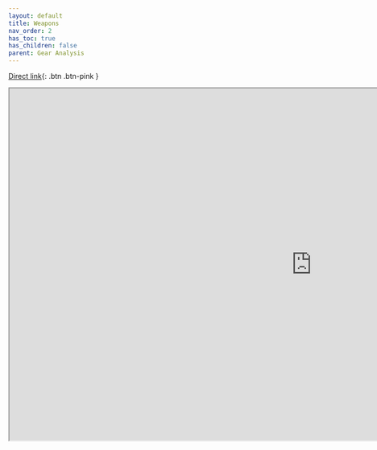 ```yaml
---
layout: default
title: Weapons
nav_order: 2
has_toc: true
has_children: false
parent: Gear Analysis
---
```


[Direct link](https://docs.google.com/spreadsheets/d/1Xp1LE79R4uHC2yP7KkA2p1sS-l_TkaRAQfdHV4t0aOM/edit#gid=0){: .btn .btn-pink }

<div id="iframeWithOpaqueBackground">
 <div id = "outer">
  <div id = "inner"></div></div>
	<iframe  id="test" src="https://docs.google.com/spreadsheets/d/e/2PACX-1vQRuF5x2k4idpp4aMx-wLWE6TCC1ITXO1ORaHiJTJDotl61NS8kZR-_5KRYP1lKwNDjvsKZYD7Dv2h9/pubhtml?widget=true&amp;headers=false" width="1200" height="700"></iframe>
</div>

